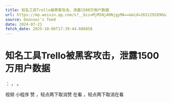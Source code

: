 ```yaml
---
title: 知名工具Trello被黑客攻击，泄露1500万用户数据
url: https://mp.weixin.qq.com/s?__biz=MjM5NjA0NjgyMA==&mid=2651292896&idx=1&sn=4d211cef0f362bc74dd98f14c5450f8a
source: Doonsec's feed
date: 2024-07-21
fetch_date: 2025-10-06T17:39:44.606858
---
```


# 知名工具Trello被黑客攻击，泄露1500万用户数据

：
，
。

视频
小程序
赞
，轻点两下取消赞
在看
，轻点两下取消在看